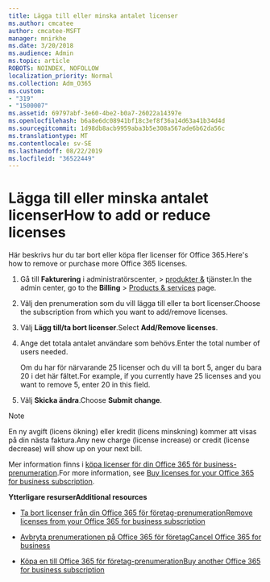 ```yaml
---
title: Lägga till eller minska antalet licenser
ms.author: cmcatee
author: cmcatee-MSFT
manager: mnirkhe
ms.date: 3/20/2018
ms.audience: Admin
ms.topic: article
ROBOTS: NOINDEX, NOFOLLOW
localization_priority: Normal
ms.collection: Adm_O365
ms.custom:
- "319"
- "1500007"
ms.assetid: 69797abf-3e60-4be2-b0a7-26022a14397e
ms.openlocfilehash: b6a8e6dc08941bf18c3ef8f36a14d63a41b34d4d
ms.sourcegitcommit: 1d98db8acb9959aba3b5e308a567ade6b62da56c
ms.translationtype: MT
ms.contentlocale: sv-SE
ms.lasthandoff: 08/22/2019
ms.locfileid: "36522449"
---
```

# <a name="how-to-add-or-reduce-licenses"></a><span data-ttu-id="35e4d-102">Lägga till eller minska antalet licenser</span><span class="sxs-lookup"><span data-stu-id="35e4d-102">How to add or reduce licenses</span></span>

<span data-ttu-id="35e4d-103">Här beskrivs hur du tar bort eller köpa fler licenser för Office 365.</span><span class="sxs-lookup"><span data-stu-id="35e4d-103">Here's how to remove or purchase more Office 365 licenses.</span></span>
  
1. <span data-ttu-id="35e4d-104">Gå till **Fakturering** i administratörscenter, \> [produkter &](https://go.microsoft.com/fwlink/p/?linkid=842054) tjänster.</span><span class="sxs-lookup"><span data-stu-id="35e4d-104">In the admin center, go to the **Billing** \> [Products & services](https://go.microsoft.com/fwlink/p/?linkid=842054) page.</span></span>

2. <span data-ttu-id="35e4d-105">Välj den prenumeration som du vill lägga till eller ta bort licenser.</span><span class="sxs-lookup"><span data-stu-id="35e4d-105">Choose the subscription from which you want to add/remove licenses.</span></span>

3. <span data-ttu-id="35e4d-106">Välj **Lägg till/ta bort licenser**.</span><span class="sxs-lookup"><span data-stu-id="35e4d-106">Select **Add/Remove licenses**.</span></span>

4. <span data-ttu-id="35e4d-107">Ange det totala antalet användare som behövs.</span><span class="sxs-lookup"><span data-stu-id="35e4d-107">Enter the total number of users needed.</span></span>

    <span data-ttu-id="35e4d-108">Om du har för närvarande 25 licenser och du vill ta bort 5, anger du bara 20 i det här fältet.</span><span class="sxs-lookup"><span data-stu-id="35e4d-108">For example, if you currently have 25 licenses and you want to remove 5, enter 20 in this field.</span></span>

5. <span data-ttu-id="35e4d-109">Välj **Skicka ändra**.</span><span class="sxs-lookup"><span data-stu-id="35e4d-109">Choose **Submit change**.</span></span>

> [!NOTE]
> <span data-ttu-id="35e4d-110">En ny avgift (licens ökning) eller kredit (licens minskning) kommer att visas på din nästa faktura.</span><span class="sxs-lookup"><span data-stu-id="35e4d-110">Any new charge (license increase) or credit (license decrease) will show up on your next bill.</span></span>

<span data-ttu-id="35e4d-111">Mer information finns i [köpa licenser för din Office 365 för business-prenumeration](https://docs.microsoft.com/office365/admin/subscriptions-and-billing/buy-licenses).</span><span class="sxs-lookup"><span data-stu-id="35e4d-111">For more information, see [Buy licenses for your Office 365 for business subscription](https://docs.microsoft.com/office365/admin/subscriptions-and-billing/buy-licenses).</span></span>

 <span data-ttu-id="35e4d-112">**Ytterligare resurser**</span><span class="sxs-lookup"><span data-stu-id="35e4d-112">**Additional resources**</span></span>
  
- [<span data-ttu-id="35e4d-113">Ta bort licenser från din Office 365 för företag-prenumeration</span><span class="sxs-lookup"><span data-stu-id="35e4d-113">Remove licenses from your Office 365 for business subscription</span></span>](https://docs.microsoft.com/office365/admin/subscriptions-and-billing/remove-licenses-from-subscription)

- [<span data-ttu-id="35e4d-114">Avbryta prenumerationen på Office 365 för företag</span><span class="sxs-lookup"><span data-stu-id="35e4d-114">Cancel Office 365 for business</span></span>](https://docs.microsoft.com/office365/admin/subscriptions-and-billing/cancel-your-subscription)

- [<span data-ttu-id="35e4d-115">Köpa en till Office 365 för företag-prenumeration</span><span class="sxs-lookup"><span data-stu-id="35e4d-115">Buy another Office 365 for business subscription</span></span>](https://docs.microsoft.com/office365/admin/subscriptions-and-billing/buy-another-subscription)
